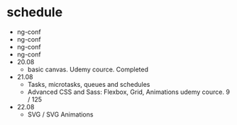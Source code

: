 # schedule

- ng-conf
- ng-conf
- ng-conf
- ng-conf
- 20.08 
  - basic canvas. Udemy cource. Completed
- 21.08
  - Tasks, microtasks, queues and schedules
  - Advanced CSS and Sass: Flexbox, Grid, Animations udemy cource. 9 / 125
- 22.08
  - SVG / SVG Animations
